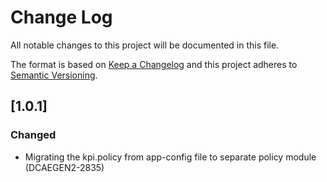 # Change Log

All notable changes to this project will be documented in this file.

The format is based on [Keep a Changelog](http://keepachangelog.com/)
and this project adheres to [Semantic Versioning](http://semver.org/).

## [1.0.1]
### Changed
* Migrating the kpi.policy from app-config file to separate policy module (DCAEGEN2-2835)


